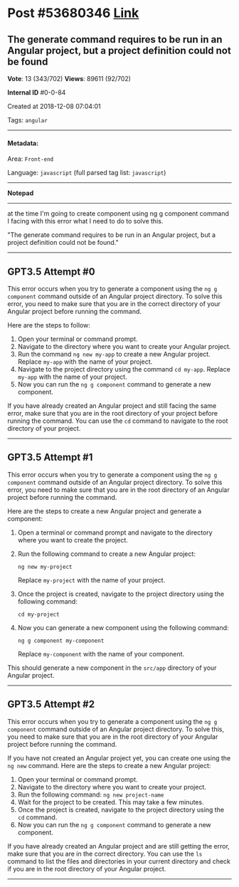 
# Post \#53680346 [Link](https://stackoverflow.com/questions/53680346/)

## The generate command requires to be run in an Angular project, but a project definition could not be found

**Vote**: 13 (343/702) **Views**: 89611 (92/702) 

**Internal ID** \#0-0-84

Created at 2018-12-08 07:04:01

Tags: `angular`

----------

#### Metadata:

Area: `Front-end`

Language: `javascript` (full parsed tag list: `javascript`)

----------

**Notepad**


----------

at the time I'm going to create component using ng g component command I facing with this error what I need to do to solve this.

"The generate command requires to be run in an Angular project, but a project definition could not be found."


----------
        
## GPT3.5 Attempt \#0

This error occurs when you try to generate a component using the `ng g component` command outside of an Angular project directory. To solve this error, you need to make sure that you are in the correct directory of your Angular project before running the command.

Here are the steps to follow:

1. Open your terminal or command prompt.
2. Navigate to the directory where you want to create your Angular project.
3. Run the command `ng new my-app` to create a new Angular project. Replace `my-app` with the name of your project.
4. Navigate to the project directory using the command `cd my-app`. Replace `my-app` with the name of your project.
5. Now you can run the `ng g component` command to generate a new component.

If you have already created an Angular project and still facing the same error, make sure that you are in the root directory of your project before running the command. You can use the `cd` command to navigate to the root directory of your project.

--------

## GPT3.5 Attempt \#1

This error occurs when you try to generate a component using the `ng g component` command outside of an Angular project directory. To solve this error, you need to make sure that you are in the root directory of an Angular project before running the command.

Here are the steps to create a new Angular project and generate a component:

1. Open a terminal or command prompt and navigate to the directory where you want to create the project.
2. Run the following command to create a new Angular project:

   ```
   ng new my-project
   ```

   Replace `my-project` with the name of your project.

3. Once the project is created, navigate to the project directory using the following command:

   ```
   cd my-project
   ```

4. Now you can generate a new component using the following command:

   ```
   ng g component my-component
   ```

   Replace `my-component` with the name of your component.

This should generate a new component in the `src/app` directory of your Angular project.

--------

## GPT3.5 Attempt \#2

This error occurs when you try to generate a component using the `ng g component` command outside of an Angular project directory. To solve this, you need to make sure that you are in the root directory of your Angular project before running the command.

If you have not created an Angular project yet, you can create one using the `ng new` command. Here are the steps to create a new Angular project:

1. Open your terminal or command prompt.
2. Navigate to the directory where you want to create your project.
3. Run the following command: `ng new project-name`
4. Wait for the project to be created. This may take a few minutes.
5. Once the project is created, navigate to the project directory using the `cd` command.
6. Now you can run the `ng g component` command to generate a new component.

If you have already created an Angular project and are still getting the error, make sure that you are in the correct directory. You can use the `ls` command to list the files and directories in your current directory and check if you are in the root directory of your Angular project.

--------
